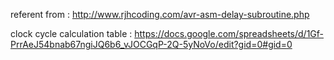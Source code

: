 referent from : http://www.rjhcoding.com/avr-asm-delay-subroutine.php

clock cycle calculation table : https://docs.google.com/spreadsheets/d/1Gf-PrrAeJ54bnab67ngiJQ6b6_vJOCGqP-2Q-5yNoVo/edit?gid=0#gid=0
